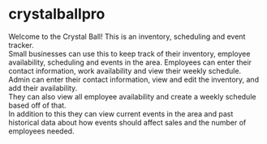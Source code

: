 # crystalballpro
Welcome to the Crystal Ball!  This is an inventory, scheduling and event tracker.  
Small businesses can use this to keep track of their inventory, employee availability, scheduling and events in the area.
Employees can enter their contact information, work availability and view their weekly schedule.
Admin can enter their contact information, view and edit the inventory, and add their availability.  
They can also view all employee availability and create a weekly schedule based off of that.  
In addition to this they can view current events in the area and past historical data about how events should affect sales and the number of employees needed.